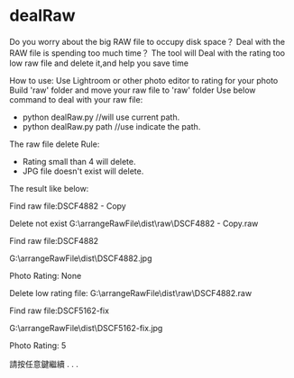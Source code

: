 # dealRaw
Do you worry about the big RAW file to occupy disk space？
Deal with the RAW file is spending too much time？
The tool will Deal with the rating too low raw file and delete it,and help you save time

How to use:
Use Lightroom or other photo editor to rating for your photo
Build 'raw' folder and move your raw file to 'raw' folder
Use below command to deal with your raw file:
- python dealRaw.py //will use current path.
- python dealRaw.py path //use indicate the path.


The raw file delete Rule:
- Rating small than 4 will delete.
- JPG file doesn't exist will delete.

The result like below:

Find raw file:DSCF4882 - Copy

Delete not exist G:\arrangeRawFile\dist\raw\DSCF4882 - Copy.raw


Find raw file:DSCF4882

G:\arrangeRawFile\dist\DSCF4882.jpg

Photo Rating: None

Delete low rating file: G:\arrangeRawFile\dist\raw\DSCF4882.raw


Find raw file:DSCF5162-fix

G:\arrangeRawFile\dist\DSCF5162-fix.jpg

Photo Rating: 5

請按任意鍵繼續 . . .
